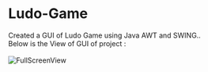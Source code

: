 # Ludo-Game
Created a GUI of Ludo Game using Java AWT and SWING.. <br>
Below is the View of GUI of project : <br><br>
![FullScreenView](https://github.com/user-attachments/assets/4c6e4d4b-b705-4fbc-ad9f-e40a6e507774)
